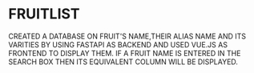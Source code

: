 # FRUITLIST


CREATED A DATABASE ON FRUIT'S NAME,THEIR ALIAS NAME AND ITS VARITIES BY USING FASTAPI AS BACKEND AND USED VUE.JS AS FRONTEND TO DISPLAY THEM. 
IF A FRUIT NAME IS ENTERED IN THE SEARCH BOX THEN ITS EQUIVALENT COLUMN WILL BE DISPLAYED.
